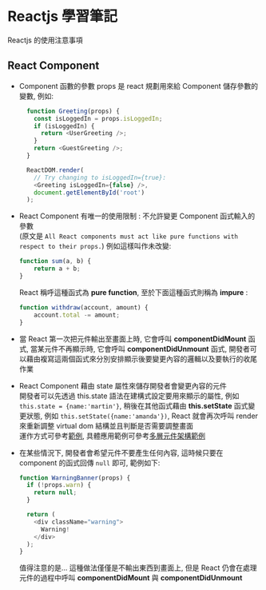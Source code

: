 # Reactjs 學習筆記

Reactjs 的使用注意事項

## React Component

* Component 函數的參數 props 是 react 規劃用來給 Component 儲存參數的變數, 例如:

  ```typescript
    function Greeting(props) {
      const isLoggedIn = props.isLoggedIn;
      if (isLoggedIn) {
        return <UserGreeting />;
      }
      return <GuestGreeting />;
    }

    ReactDOM.render(
      // Try changing to isLoggedIn={true}:
      <Greeting isLoggedIn={false} />,
      document.getElementById('root')
    );
  ```

* React Component 有唯一的使用限制 : 不允許變更 Component 函式輸入的參數  
  (原文是 `All React components must act like pure functions with respect to their props.`)
  例如這樣叫作未改變:

  ```javascript
  function sum(a, b) {
      return a + b;
  }
  ```

  React 稱呼這種函式為 **pure function**, 至於下面這種函式則稱為 **impure** :

  ```javascript
  function withdraw(account, amount) {
      account.total -= amount;
  }
  ```

* 當 React 第一次把元件輸出至畫面上時, 它會呼叫 **componentDidMount** 函式, 當某元件不再顯示時, 它會呼叫 **componentDidUnmount** 函式, 開發者可以藉由複寫這兩個函式來分別安排顯示後要變更內容的邏輯以及要執行的收尾作業

* React Component 藉由 state 屬性來儲存開發者會變更內容的元件  
  開發者可以先透過 this.state 語法在建構式設定要用來顯示的屬性, 例如 `this.state = {name:'martin'}`, 稍後在其他函式藉由 **this.setState** 函式變更狀態, 例如 `this.setState({name:'amanda'})`, React 就會再次呼叫 render 來重新調整 virtual dom 結構並且判斷是否需要調整畫面  
  運作方式可參考[範例][setState], 具體應用範例可參考[多層元件架構範例][lifting state up]
  
[setState]: http://jsbin.com/vezimusuxa/1/edit?html,js,console,output "setState 範例"
[lifting state up]: https://reactjs.org/docs/lifting-state-up.html "lifting state up"

* 在某些情況下, 開發者會希望元件不要產生任何內容, 這時候只要在 component 的函式回傳 `null` 即可, 範例如下:

  ```typescript
  function WarningBanner(props) {
    if (!props.warn) {
      return null;
    }

    return (
      <div className="warning">
        Warning!
      </div>
    );
  }
  ```

  值得注意的是... 這種做法僅僅是不輸出東西到畫面上, 但是 React 仍會在處理元件的過程中呼叫 **componentDidMount** 與 **componentDidUnmount**
